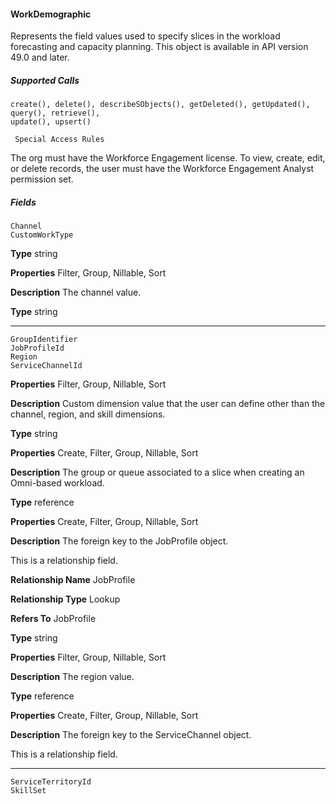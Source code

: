 #### WorkDemographic

Represents the field values used to specify slices in the workload forecasting and capacity planning. This object is available in API version
49.0 and later.

##### Supported Calls
```
create(), delete(), describeSObjects(), getDeleted(), getUpdated(), query(), retrieve(),
update(), upsert()

 Special Access Rules

```
The org must have the Workforce Engagement license. To view, create, edit, or delete records, the user must have the Workforce
Engagement Analyst permission set.

##### Fields

```
Channel
CustomWorkType

```

**Type**
string

**Properties**
Filter, Group, Nillable, Sort

**Description**
The channel value.

**Type**
string


-----

```
GroupIdentifier
JobProfileId
Region
ServiceChannelId

```

**Properties**
Filter, Group, Nillable, Sort

**Description**
Custom dimension value that the user can define other than the channel, region, and skill
dimensions.

**Type**
string

**Properties**
Create, Filter, Group, Nillable, Sort

**Description**
The group or queue associated to a slice when creating an Omni-based workload.

**Type**
reference

**Properties**
Create, Filter, Group, Nillable, Sort

**Description**
The foreign key to the JobProfile object.

This is a relationship field.

**Relationship Name**
JobProfile

**Relationship Type**
Lookup

**Refers To**
JobProfile

**Type**
string

**Properties**
Filter, Group, Nillable, Sort

**Description**
The region value.

**Type**
reference

**Properties**
Create, Filter, Group, Nillable, Sort

**Description**
The foreign key to the ServiceChannel object.

This is a relationship field.


-----

```
ServiceTerritoryId
SkillSet
